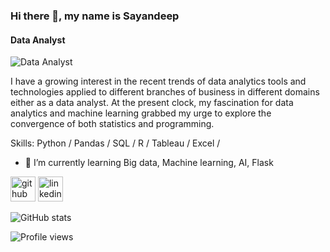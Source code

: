 ### Hi there 👋, my name is Sayandeep
#### Data Analyst
![Data Analyst](https://media-exp1.licdn.com/dms/image/C5616AQHStwUwcEE_fg/profile-displaybackgroundimage-shrink_200_800/0/1622669153587?e=1647475200&v=beta&t=ZvsJpwCsmmD-KLsnRpjD3zAPyvspgfauA2bNZ3RZcUk)

I have a growing interest in the recent trends of data analytics tools and technologies applied to different branches of business in different domains either as a data analyst. At the present clock, my fascination for data analytics and machine learning grabbed my urge to explore the convergence of both statistics and programming.

Skills: Python / Pandas / SQL / R / Tableau / Excel / 

- 🌱 I’m currently learning Big data, Machine learning, AI, Flask


[<img src='https://cdn.jsdelivr.net/npm/simple-icons@3.0.1/icons/github.svg' alt='github' height='40'>](https://github.com/Sayandeep-Datascience)  [<img src='https://cdn.jsdelivr.net/npm/simple-icons@3.0.1/icons/linkedin.svg' alt='linkedin' height='40'>](https://www.linkedin.com/in/https://www.linkedin.com/in/sayandeepsinha16//)  

![GitHub stats](https://github-readme-stats.vercel.app/api?username=Sayandeep-Datascience&show_icons=true)  

![Profile views](https://gpvc.arturio.dev/Sayandeep-Datascience)  
